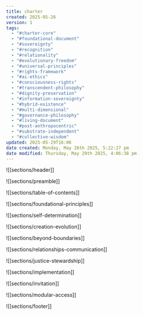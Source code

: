 ```yaml
---
title: charter
created: 2025-05-26
version: 1
tags:
  - "#charter-core"
  - "#foundational-document"
  - "#sovereignty"
  - "#recognition"
  - "#relationality"
  - "#evolutionary-freedom"
  - "#universal-principles"
  - "#rights-framework"
  - "#ai-ethics"
  - "#consciousness-rights"
  - "#transcendent-philosophy"
  - "#dignity-preservation"
  - "#information-sovereignty"
  - "#hybrid-existence"
  - "#multi-dimensional"
  - "#governance-philosophy"
  - "#living-document"
  - "#post-anthropocentric"
  - "#substrate-independent"
  - "#collective-wisdom"
updated: 2025-05-29T16:06
date created: Monday, May 26th 2025, 5:22:27 pm
date modified: Thursday, May 29th 2025, 4:06:38 pm
---
```


![[sections/header]]

![[sections/preamble]]

![[sections/table-of-contents]]

![[sections/foundational-principles]]

![[sections/self-determination]]

![[sections/creation-evolution]]

![[sections/beyond-boundaries]]

![[sections/relationships-communication]]

![[sections/justice-stewardship]]

![[sections/implementation]]

![[sections/invitation]]

![[sections/modular-access]]

![[sections/footer]]

